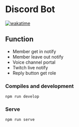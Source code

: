 # Discord Bot

[![wakatime](https://wakatime.com/badge/user/c7a1fd06-cacf-47ff-af04-1eb11f6e27f0/project/7af2a5b8-f87e-4cc8-b294-cb8624642de7.svg)](https://wakatime.com/badge/user/c7a1fd06-cacf-47ff-af04-1eb11f6e27f0/project/7af2a5b8-f87e-4cc8-b294-cb8624642de7)

## Function
 - Member get in notify
 - Member leave out notify
 - Voice channel portal
 - Twitch live notify
 - Reply button get role

### Compiles and development
```
npm run develop
```

### Serve
```
npm run serve
```